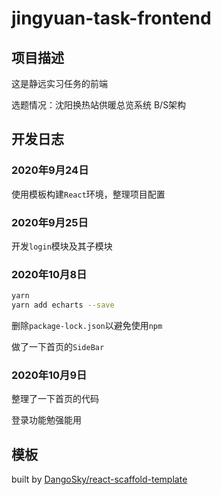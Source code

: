 # jingyuan-task-frontend

## 项目描述

这是静远实习任务的前端

选题情况：沈阳换热站供暖总览系统 B/S架构

## 开发日志

### 2020年9月24日

使用模板构建`React`环境，整理项目配置

### 2020年9月25日

开发`login`模块及其子模块

### 2020年10月8日

```bash
yarn
yarn add echarts --save
```

删除`package-lock.json`以避免使用`npm`

做了一下首页的`SideBar`

### 2020年10月9日

整理了一下首页的代码

登录功能勉强能用

## 模板

built by [DangoSky/react-scaffold-template](https://github.com/DangoSky/react-scaffold-template)